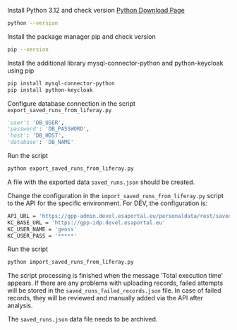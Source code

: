Install Python 3.12 and check version
[Python Download Page](https://www.python.org)
```sh
python --version
```
Install the package manager pip and check version
```sh
pip --version
```
Install the additional library mysql-connector-python and python-keycloak using pip
```sh
pip install mysql-connector-python
pip install python-keycloak
```

Configure database connection in the script `export_saved_runs_from_liferay.py`
```python
'user': 'DB_USER',
'password': 'DB_PASSWORD',
'host': 'DB_HOST',
'database': 'DB_NAME'
```
Run the script
```sh
python export_saved_runs_from_liferay.py
```

A file with the exported data `saved_runs.json` should be created.

Change the configuration in the `import_saved_runs_from_liferay.py` script to the API for the specific environment.
For DEV, the configuration is:
```sh
API_URL = 'https://gpp-admin.devel.esaportal.eu/personaldata/rest/saved-runs'
KC_BASE_URL = 'https://gpp-idp.devel.esaportal.eu'
KC_USER_NAME = 'geoss'
KC_USER_PASS = '*****'
```

Run the script
```sh
python import_saved_runs_from_liferay.py
```

The script processing is finished when the message 'Total execution time' appears.
If there are any problems with uploading records, failed attempts will be stored in the `saved_runs_failed_records.json` file.
In case of failed records, they will be reviewed and manually added via the API after analysis.

The `saved_runs.json` data file needs to be archived.
